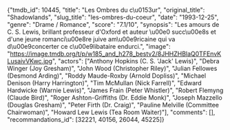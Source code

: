 {"tmdb_id": 10445, "title": "Les Ombres du c\u0153ur", "original_title": "Shadowlands", "slug_title": "les-ombres-du-coeur", "date": "1993-12-25", "genre": "Drame / Romance", "score": "7.1/10", "synopsis": "Les amours de C. S. Lewis, brillant professeur d'Oxford et auteur \u00e0 succ\u00e8s et d'une jeune romanci\u00e8re juive am\u00e9ricaine qui va d\u00e9concerter ce c\u00e9libataire endurci.", "image": "https://image.tmdb.org/t/p/w185_and_h278_bestv2/8JHHZHBlaQ0TFEnvKLusaivVKwc.jpg", "actors": ["Anthony Hopkins (C. S. 'Jack' Lewis)", "Debra Winger (Joy Gresham)", "John Wood (Christopher Riley)", "Julian Fellowes (Desmond Arding)", "Roddy Maude-Roxby (Arnold Dopliss)", "Michael Denison (Harry Harrington)", "Tim McMullan (Nick Farrell)", "Edward Hardwicke (Warnie Lewis)", "James Frain (Peter Whistler)", "Robert Flemyng (Claude Bird)", "Roger Ashton-Griffiths (Dr. Eddie Monk)", "Joseph Mazzello (Douglas Gresham)", "Peter Firth (Dr. Craig)", "Pauline Melville (Committee Chairwoman)", "Howard Lew Lewis (Tea Room Waiter)"], "comments": [], "recommandations_id": [32221, 40156, 26044, 45225]}